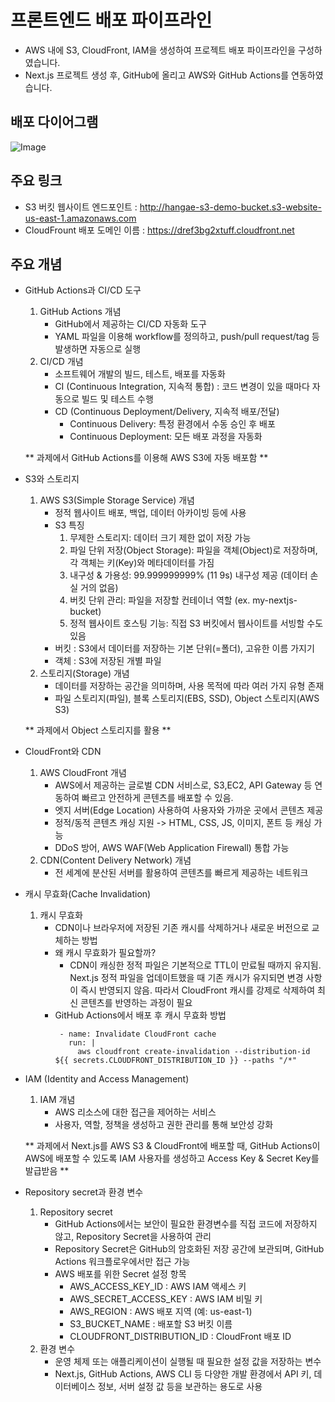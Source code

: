 # 프론트엔드 배포 파이프라인
- AWS 내에 S3, CloudFront, IAM을 생성하여 프로젝트 배포 파이프라인을 구성하였습니다.
- Next.js 프로젝트 생성 후, GitHub에 올리고 AWS와 GitHub Actions를 연동하였습니다.

## 배포 다이어그램
![Image](https://github.com/user-attachments/assets/3564700a-d05c-48a2-b25b-2f2b52e6f408)

## 주요 링크
- S3 버킷 웹사이트 엔드포인트 : http://hangae-s3-demo-bucket.s3-website-us-east-1.amazonaws.com
- CloudFrount 배포 도메인 이름 : https://dref3bg2xtuff.cloudfront.net

## 주요 개념
- GitHub Actions과 CI/CD 도구
  1. GitHub Actions 개념
     - GitHub에서 제공하는 CI/CD 자동화 도구
     - YAML 파일을 이용해 workflow를 정의하고, push/pull request/tag 등 발생하면 자동으로 실행
  2. CI/CD 개념
     - 소프트웨어 개발의 빌드, 테스트, 배포를 자동화
     - CI (Continuous Integration, 지속적 통합) : 코드 변경이 있을 때마다 자동으로 빌드 및 테스트 수행
     - CD (Continuous Deployment/Delivery, 지속적 배포/전달)
       - Continuous Delivery: 특정 환경에서 수동 승인 후 배포
       - Continuous Deployment: 모든 배포 과정을 자동화
      
  
  ** 과제에서 GitHub Actions를 이용해 AWS S3에 자동 배포함 **
  
- S3와 스토리지
  1. AWS S3(Simple Storage Service) 개념
     - 정적 웹사이트 배포, 백업, 데이터 아카이빙 등에 사용
     - S3 특징
       1. 무제한 스토리지: 데이터 크기 제한 없이 저장 가능
       2. 파일 단위 저장(Object Storage): 파일을 객체(Object)로 저장하며, 각 객체는 키(Key)와 메타데이터를 가짐
       3. 내구성 & 가용성: 99.999999999% (11 9s) 내구성 제공 (데이터 손실 거의 없음)
       4. 버킷 단위 관리: 파일을 저장할 컨테이너 역할 (ex. my-nextjs-bucket)
       5. 정적 웹사이트 호스팅 기능: 직접 S3 버킷에서 웹사이트를 서빙할 수도 있음
      - 버킷 : S3에서 데이터를 저장하는 기본 단위(=폴더), 고유한 이름 가지기
      - 객체 : S3에 저장된 개별 파일
  2. 스토리지(Storage) 개념
      - 데이터를 저장하는 공간을 의미하며, 사용 목적에 따라 여러 가지 유형 존재
      - 파일 스토리지(파일), 블록 스토리지(EBS, SSD), Object 스토리지(AWS S3)

 
  ** 과제에서 Object 스토리지를 활용 **
  
- CloudFront와 CDN
  1. AWS CloudFront 개념
     - AWS에서 제공하는 글로벌 CDN 서비스로, S3,EC2, API Gateway 등 연동하여 빠르고 안전하게 콘텐츠를 배포할 수 있음.
     - 엣지 서버(Edge Location) 사용하여 사용자와 가까운 곳에서 콘텐츠 제공
     - 정적/동적 콘텐츠 캐싱 지원 -> HTML, CSS, JS, 이미지, 폰트 등 캐싱 가능
     - DDoS 방어, AWS WAF(Web Application Firewall) 통합 가능
  2. CDN(Content Delivery Network) 개념
     - 전 세계에 분산된 서버를 활용하여 콘텐츠를 빠르게 제공하는 네트워크


- 캐시 무효화(Cache Invalidation)
  1. 캐시 무효화
     - CDN이나 브라우저에 저장된 기존 캐시를 삭제하거나 새로운 버전으로 교체하는 방법
     - 왜 캐시 무효화가 필요할까?
       - CDN이 캐싱한 정적 파일은 기본적으로 TTL이 만료될 때까지 유지됨. Next.js 정적 파일을 업데이트했을 때 기존 캐시가 유지되면 변경 사항이 즉시 반영되지 않음. 따라서 CloudFront 캐시를 강제로 삭제하여 최신 콘텐츠를 반영하는 과정이 필요
     - GitHub Actions에서 배포 후 캐시 무효화 방법
       ```
        - name: Invalidate CloudFront cache
          run: |
            aws cloudfront create-invalidation --distribution-id ${{ secrets.CLOUDFRONT_DISTRIBUTION_ID }} --paths "/*"
       ```

- IAM (Identity and Access Management)
  1. IAM 개념
     - AWS 리소스에 대한 접근을 제어하는 서비스
     - 사용자, 역할, 정책을 생성하고 권한 관리를 통해 보안성 강화
    

  ** 과제에서 Next.js를 AWS S3 & CloudFront에 배포할 때, GitHub Actions이 AWS에 배포할 수 있도록 IAM 사용자를 생성하고 Access Key & Secret Key를 발급받음 **


- Repository secret과 환경 변수
  1. Repository secret
     - GitHub Actions에서는 보안이 필요한 환경변수를 직접 코드에 저장하지 않고, Repository Secret을 사용하여 관리
     - Repository Secret은 GitHub의 암호화된 저장 공간에 보관되며, GitHub Actions 워크플로우에서만 접근 가능
     - AWS 배포를 위한 Secret 설정 항목
       - AWS_ACCESS_KEY_ID : AWS IAM 액세스 키
       - AWS_SECRET_ACCESS_KEY : AWS IAM 비밀 키
       - AWS_REGION : AWS 배포 지역 (예: us-east-1)
       - S3_BUCKET_NAME : 배포할 S3 버킷 이름
       - CLOUDFRONT_DISTRIBUTION_ID : CloudFront 배포 ID
  2. 환경 변수
     - 운영 체제 또는 애플리케이션이 실행될 때 필요한 설정 값을 저장하는 변수
     - Next.js, GitHub Actions, AWS CLI 등 다양한 개발 환경에서 API 키, 데이터베이스 정보, 서버 설정 값 등을 보관하는 용도로 사용







